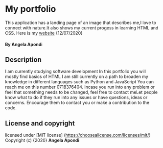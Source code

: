 # My portfolio
This application has a landing page of an image that describes me,I love to connect with nature.It also shows my current progess in learning HTML and CSS. Here is my [website](https://angie325.github.io/grit/) {12/07/2020} 
#### By **Angela Apondi**
## Description

I am currently studying software development In this portfolio you will mostly find basics of HTML
I am still currently on a path to broaden my knowledge in different languages such as Python and JavaScript You can reach me on this number 0718376404.
Incase you run into any problem or feel that something needs to be changed, feel free to contact meLet people know what to do if they run into any issues or have questions, ideas or concerns.  Encourage them to contact you or make a contribution to the code.

## License and copyright
licensed under [MIT license] (https://choosealicense.com/licenses/mit/)
Copyright (c) {2020} **Angela Apondi**
  
